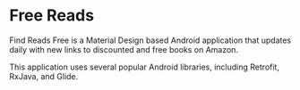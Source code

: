 # Free Reads

Find Reads Free is a Material Design based Android application that updates daily with new links to discounted and free books on Amazon.

This application uses several popular Android libraries, including Retrofit, RxJava, and Glide.
